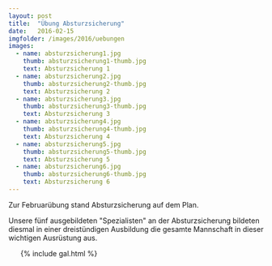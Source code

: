 ```yaml
---
layout: post
title:  "Übung Absturzsicherung"
date:   2016-02-15
imgfolder: /images/2016/uebungen
images:
  - name: absturzsicherung1.jpg
    thumb: absturzsicherung1-thumb.jpg
    text: Absturzsicherung 1
  - name: absturzsicherung2.jpg
    thumb: absturzsicherung2-thumb.jpg
    text: Absturzsicherung 2
  - name: absturzsicherung3.jpg
    thumb: absturzsicherung3-thumb.jpg
    text: Absturzsicherung 3
  - name: absturzsicherung4.jpg
    thumb: absturzsicherung4-thumb.jpg
    text: Absturzsicherung 4
  - name: absturzsicherung5.jpg
    thumb: absturzsicherung5-thumb.jpg
    text: Absturzsicherung 5
  - name: absturzsicherung6.jpg
    thumb: absturzsicherung6-thumb.jpg
    text: Absturzsicherung 6
---
```


Zur Februarübung stand Absturzsicherung auf dem Plan.

Unsere fünf  ausgebildeten "Spezialisten" an der Absturzsicherung bildeten diesmal in einer dreistündigen Ausbildung die gesamte Mannschaft in dieser wichtigen Ausrüstung aus.

<ul class="posts">
  {% include gal.html %}
</ul>
